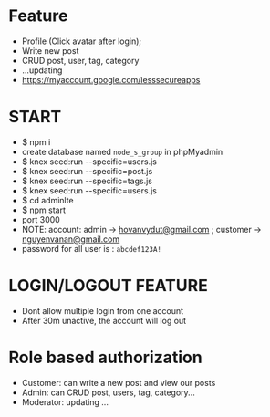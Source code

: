 # Feature

-   Profile (Click avatar after login);
-   Write new post
-   CRUD post, user, tag, category
-   ...updating
-   https://myaccount.google.com/lesssecureapps

# START

-   \$ npm i
-   create database named `node_s_group` in phpMyadmin
-   \$ knex seed:run --specific=users.js
-   \$ knex seed:run --specific=post.js
-   \$ knex seed:run --specific=tags.js
-   \$ knex seed:run --specific=users.js
-   \$ cd adminlte
-   \$ npm start
-   port 3000
-   NOTE: account: admin -> hovanvydut@gmail.com ; customer -> nguyenvanan@gmail.com
-   password for all user is : `abcdef123A!`

# LOGIN/LOGOUT FEATURE

-   Dont allow multiple login from one account
-   After 30m unactive, the account will log out

# Role based authorization

-   Customer: can write a new post and view our posts
-   Admin: can CRUD post, users, tag, category...
-   Moderator: updating ...
